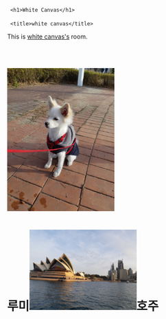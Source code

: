 <head>

     <h1>White Canvas</h1>

     <title>white canvas</title>

</head>


  This is <u>white canvas's</u> room.<br><br><br><br>



  <img src="rumi1.jpg" width="250"> <meta charset="utf-8">

  <h1>루미</hl><img src="aust3.jpg" width="250">호주
